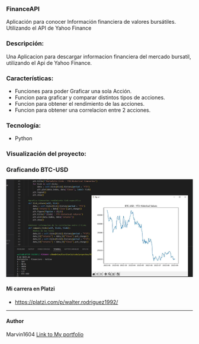 ### FinanceAPI
Aplicación para conocer Información financiera de valores bursátiles. Utilizando el API de Yahoo Finance

### Descripción:
Una Aplicacion para descargar informacion financiera del mercado bursatil, utilizando el Api de Yahoo Finance.

### Características:
- Funciones para poder Graficar una sola Acción.
- Funcion para graficar y comparar distintos tipos de acciones.
- Funcion para obtener el rendimiento de las acciones.
- Funcion para obtener una correlacion entre 2 acciones.

### Tecnología:
- Python

### Visualización del proyecto:

### Graficando BTC-USD
![](https://github.com/marvin1604/financeAPI/blob/version_marvin/images/Captura.JPG)

#### Mi carrera en Platzi
- https://platzi.com/p/walter.rodriguez1992/

------------
#### Author
Marvin1604
[Link to My portfolio](https://marvin1604.github.io/portafolio/)<br>
